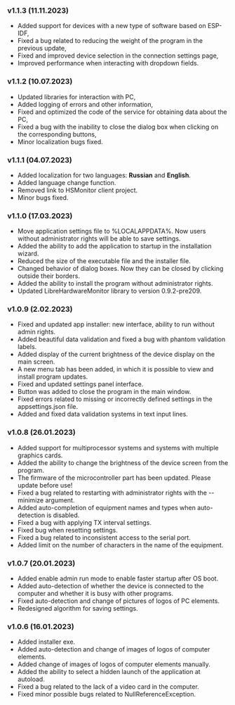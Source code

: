 ### v1.1.3 (11.11.2023)

- Added support for devices with a new type of software based on ESP-IDF,
- Fixed a bug related to reducing the weight of the program in the previous update,
- Fixed and improved device selection in the connection settings page,
- Improved performance when interacting with dropdown fields.

### v1.1.2 (10.07.2023)

- Updated libraries for interaction with PC,
- Added logging of errors and other information,
- Fixed and optimized the code of the service for obtaining data about the PC,
- Fixed a bug with the inability to close the dialog box when clicking on the corresponding buttons,
- Minor localization bugs fixed.

### v1.1.1 (04.07.2023) 
 
- Added localization for two languages: **Russian** and **English**.
- Added language change function.
- Removed link to HSMonitor client project.
- Minor bugs fixed.

### v1.1.0 (17.03.2023)

- Move application settings file to %LOCALAPPDATA%. Now users without administrator rights will be able to save settings.
- Added the ability to add the application to startup in the installation wizard.
- Reduced the size of the executable file and the installer file.
- Changed behavior of dialog boxes. Now they can be closed by clicking outside their borders.
- Added the ability to install the program without administrator rights.
- Updated LibreHardwareMonitor library to version 0.9.2-pre209.

### v1.0.9 (2.02.2023)

- Fixed and updated app installer: new interface, ability to run without admin rights.
- Added beautiful data validation and fixed a bug with phantom validation labels.
- Added display of the current brightness of the device display on the main screen.
- A new menu tab has been added, in which it is possible to view and install program updates.
- Fixed and updated settings panel interface.
- Button was added to close the program in the main window.
- Fixed errors related to missing or incorrectly defined settings in the appsettings.json file.
- Added and fixed data validation systems in text input lines.

### v1.0.8 (26.01.2023)

- Added support for multiprocessor systems and systems with multiple graphics cards.
- Added the ability to change the brightness of the device screen from the program.
- The firmware of the microcontroller part has been updated. Please update before use!
- Fixed a bug related to restarting with administrator rights with the --minimize argument.
- Added auto-completion of equipment names and types when auto-detection is disabled.
- Fixed a bug with applying TX interval settings.
- Fixed bug when resetting settings. 
- Fixed a bug related to inconsistent access to the serial port.
- Added limit on the number of characters in the name of the equipment.

### v1.0.7 (20.01.2023)

- Added enable admin run mode to enable faster startup after OS boot.
- Added auto-detection of whether the device is connected to the computer and whether it is busy with other programs.
- Fixed auto-detection and change of pictures of logos of PC elements.
- Redesigned algorithm for saving settings.

### v1.0.6 (16.01.2023)

- Added installer exe.
- Added auto-detection and change of images of logos of computer elements.
- Added change of images of logos of computer elements manually.
- Added the ability to select a hidden launch of the application at autoload.
- Fixed a bug related to the lack of a video card in the computer.
- Fixed minor possible bugs related to NullReferenceException.